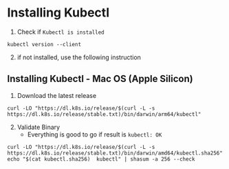 # Installing Kubectl

1. Check if `Kubectl is installed`

```
kubectl version --client
```

2. if not installed, use the following instruction

## Installing Kubectl - Mac OS (Apple Silicon)

1. Download the latest release
```
curl -LO "https://dl.k8s.io/release/$(curl -L -s https://dl.k8s.io/release/stable.txt)/bin/darwin/arm64/kubectl"
```

2. Validate Binary
    - Everything is good to go if result is `kubectl: OK`

```
curl -LO "https://dl.k8s.io/release/$(curl -L -s https://dl.k8s.io/release/stable.txt)/bin/darwin/amd64/kubectl.sha256"
echo "$(cat kubectl.sha256)  kubectl" | shasum -a 256 --check
```